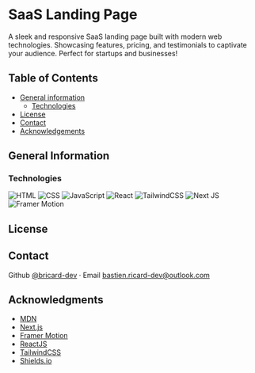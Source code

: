 # SaaS Landing Page

A sleek and responsive SaaS landing page built with modern web technologies. Showcasing features, pricing, and testimonials to captivate your audience. Perfect for startups and businesses!

## Table of Contents

- [General information](#general-information)
  - [Technologies](#technologies)
- [License](#license)
- [Contact](#contact)
- [Acknowledgements](#acknowledgments)

## General Information

### Technologies

![HTML](https://img.shields.io/badge/HTML5-E34F26?style=flat&logo=html5&logoColor=white)
![CSS](https://img.shields.io/badge/CSS3-1572B6?style=flat&logo=css3&logoColor=white)
![JavaScript](https://img.shields.io/badge/JavaScript-F7DF1E?style=flat&logo=javascript&logoColor=black)
![React](https://img.shields.io/badge/React-61DAFB?style=flat&logo=react&logoColor=black)
![TailwindCSS](https://img.shields.io/badge/TailwindCSS-06B6D4?style=flat&logo=tailwind-css&logoColor=white)
![Next JS](https://img.shields.io/badge/Next-black?style=flat&logo=next.js&logoColor=white)
![Framer Motion](https://img.shields.io/badge/Framer%20Motion-0055FF?style=flat&logo=framer&logoColor=white)

## License

## Contact

Github [@bricard-dev](https://github.com/bricard-dev) · Email bastien.ricard-dev@outlook.com

## Acknowledgments

- [MDN](https://developer.mozilla.org/en-US/)
- [Next.js](https://nextjs.org)
- [Framer Motion](https://motion.dev)
- [ReactJS](https://reactjs.org)
- [TailwindCSS](https://tailwindcss.com/)
- [Shields.io](https://shields.io)
